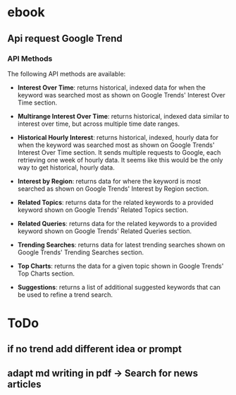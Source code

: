 # ebook

## Api request Google Trend

### API Methods

The following API methods are available:

- **Interest Over Time**: returns historical, indexed data for when the keyword was searched most as shown on Google Trends' Interest Over Time section.

- **Multirange Interest Over Time**: returns historical, indexed data similar to interest over time, but across multiple time date ranges.

- **Historical Hourly Interest**: returns historical, indexed, hourly data for when the keyword was searched most as shown on Google Trends' Interest Over Time section. It sends multiple requests to Google, each retrieving one week of hourly data. It seems like this would be the only way to get historical, hourly data.

- **Interest by Region**: returns data for where the keyword is most searched as shown on Google Trends' Interest by Region section.

- **Related Topics**: returns data for the related keywords to a provided keyword shown on Google Trends' Related Topics section.

- **Related Queries**: returns data for the related keywords to a provided keyword shown on Google Trends' Related Queries section.

- **Trending Searches**: returns data for latest trending searches shown on Google Trends' Trending Searches section.

- **Top Charts**: returns the data for a given topic shown in Google Trends' Top Charts section.

- **Suggestions**: returns a list of additional suggested keywords that can be used to refine a trend search.




# ToDo

## if no trend add different idea or prompt 
## adapt md writing in pdf ->  Search for news articles 